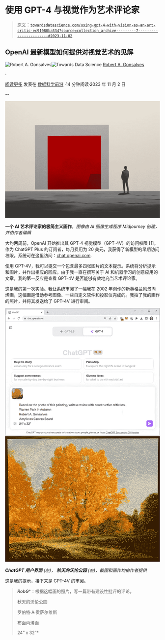 # 使用 GPT-4 与视觉作为艺术评论家

> 原文：[`towardsdatascience.com/using-gpt-4-with-vision-as-an-art-critic-ec91080ba334?source=collection_archive---------7-----------------------#2023-11-02`](https://towardsdatascience.com/using-gpt-4-with-vision-as-an-art-critic-ec91080ba334?source=collection_archive---------7-----------------------#2023-11-02)

## OpenAI 最新模型如何提供对视觉艺术的见解

[](https://robgon.medium.com/?source=post_page-----ec91080ba334--------------------------------)![Robert A. Gonsalves](https://robgon.medium.com/?source=post_page-----ec91080ba334--------------------------------)[](https://towardsdatascience.com/?source=post_page-----ec91080ba334--------------------------------)![Towards Data Science](https://towardsdatascience.com/?source=post_page-----ec91080ba334--------------------------------) [Robert A. Gonsalves](https://robgon.medium.com/?source=post_page-----ec91080ba334--------------------------------)

·

[阅读更多](https://medium.com/m/signin?actionUrl=https%3A%2F%2Fmedium.com%2F_%2Fsubscribe%2Fuser%2Fc97e6c73c13c&operation=register&redirect=https%3A%2F%2Ftowardsdatascience.com%2Fusing-gpt-4-with-vision-as-an-art-critic-ec91080ba334&user=Robert+A.+Gonsalves&userId=c97e6c73c13c&source=post_page-c97e6c73c13c----ec91080ba334---------------------post_header-----------) 发表在 [数据科学前沿](https://towardsdatascience.com/?source=post_page-----ec91080ba334--------------------------------) ·14 分钟阅读·2023 年 11 月 2 日

--

[](https://medium.com/m/signin?actionUrl=https%3A%2F%2Fmedium.com%2F_%2Fbookmark%2Fp%2Fec91080ba334&operation=register&redirect=https%3A%2F%2Ftowardsdatascience.com%2Fusing-gpt-4-with-vision-as-an-art-critic-ec91080ba334&source=-----ec91080ba334---------------------bookmark_footer-----------)![](img/e59bc437e9a44ecd8cf8a02dfd1b3920.png)

**一个 AI 艺术评论家的极简主义画作**，*图像由 AI 图像生成程序 Midjourney 创建，并由作者编辑*

大约两周前，OpenAI 开始推出其 GPT-4 视觉模型（GPT-4V）的访问权限 [1]。作为 ChatGPT Plus 的订阅者，每月费用为 20 美元，我获得了新模型的早期访问权限。系统可在这里访问：[chat.openai.com](https://chat.openai.com/).

使用 GPT-4V，我可以提交一个包含最多四张图片的文本提示。系统将分析提示和图片，并作出相应的回应。由于我一直在撰写关于 AI 和机器学习的创意应用的文章，我的第一反应是查看 GPT-4V 是否能够有效地充当艺术评论家。

这是我的第一次实验。我让系统审阅了一幅我在 2002 年创作的新英格兰风景丙烯画，这幅画是借助参考图像、一些自定义软件和投影仪完成的。我拍了我的画作的照片，并将其发送给了 GPT-4V 进行审阅。

![](img/c91704fa86310ccc95850e5c9302dfe4.png)![](img/46ac8ce44e66aed8e70d6b3c24cc5daa.png)

***ChatGPT 用户界面*** *(左)，* ***秋天的沃伦公园*** *(右)，截图和画作均由作者提供*

这是我的提示，接下来是 GPT-4V 的审阅。

> ***RobG****：根据这幅画的照片，写一篇带有建设性批评的评论。
> 
> 秋天的沃伦公园
> 
> 罗伯特·A·贡萨尔维斯
> 
> 布面丙烯画
> 
> 24” x 32”*
